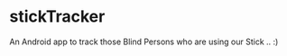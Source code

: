 stickTracker
============

An Android app to track those Blind Persons who are using our Stick .. :)

